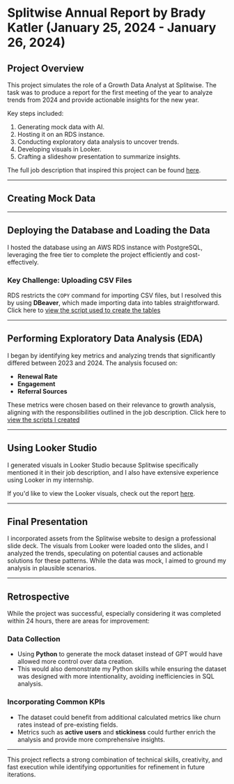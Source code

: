 # Splitwise Annual Report by Brady Katler (January 25, 2024 - January 26, 2024)

## Project Overview

This project simulates the role of a Growth Data Analyst at Splitwise. The task was to produce a report for the first meeting of the year to analyze trends from 2024 and provide actionable insights for the new year. 

Key steps included:
1. Generating mock data with AI.
2. Hosting it on an RDS instance.
3. Conducting exploratory data analysis to uncover trends.
4. Developing visuals in Looker.
5. Crafting a slideshow presentation to summarize insights.

The full job description that inspired this project can be found [here](https://jobs.inspiredcapital.com/companies/splitwise/jobs/45077352-data-analyst-growth-providence-new-york-los-angeles-remote-mid-level-and-above?utm_campaign=google_jobs_apply&utm_source=google_jobs_apply&utm_medium=organic).

---

## Creating Mock Data


---

## Deploying the Database and Loading the Data

I hosted the database using an AWS RDS instance with PostgreSQL, leveraging the free tier to complete the project efficiently and cost-effectively.

### Key Challenge: Uploading CSV Files
RDS restricts the `COPY` command for importing CSV files, but I resolved this by using **DBeaver**, which made importing data into tables straightforward. Click here to [view the script used to create the tables](Database/SQL-Queries/Database-Create-Scripts.sql)

---

## Performing Exploratory Data Analysis (EDA)

I began by identifying key metrics and analyzing trends that significantly differed between 2023 and 2024. The analysis focused on:
- **Renewal Rate**
- **Engagement**
- **Referral Sources**

These metrics were chosen based on their relevance to growth analysis, aligning with the responsibilities outlined in the job description. Click here to [view the scripts I created](Database/SQL-Queries/Looker-Queries.sql)

---

## Using Looker Studio

I generated visuals in Looker Studio because Splitwise specifically mentioned it in their job description, and I also have extensive experience using Looker in my internship. 

If you'd like to view the Looker visuals, check out the report [here](https://lookerstudio.google.com/u/0/reporting/88e5e4aa-9dfc-4059-867d-7efce578b739/page/xZigE/edit).

---

## Final Presentation

I incorporated assets from the Splitwise website to design a professional slide deck. The visuals from Looker were loaded onto the slides, and I analyzed the trends, speculating on potential causes and actionable solutions for these patterns. While the data was mock, I aimed to ground my analysis in plausible scenarios.

---

## Retrospective

While the project was successful, especially considering it was completed within 24 hours, there are areas for improvement:

### Data Collection
- Using **Python** to generate the mock dataset instead of GPT would have allowed more control over data creation.
- This would also demonstrate my Python skills while ensuring the dataset was designed with more intentionality, avoiding inefficiencies in SQL analysis.

### Incorporating Common KPIs
- The dataset could benefit from additional calculated metrics like churn rates instead of pre-existing fields.
- Metrics such as **active users** and **stickiness** could further enrich the analysis and provide more comprehensive insights.

---

This project reflects a strong combination of technical skills, creativity, and fast execution while identifying opportunities for refinement in future iterations.
